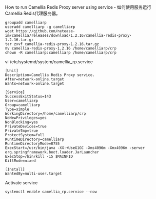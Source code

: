 

How to run Camellia Redis Proxy server using service - 如何使用服务运行Camellia Redis代理服务器。

```
groupadd camelliarp
useradd camelliarp -g camelliarp
wget https://github.com/netease-im/camellia/releases/download/1.2.16/camellia-redis-proxy-1.2.16.tar.gz
tar zxvf camellia-redis-proxy-1.2.16.tar.gz
mv camellia-redis-proxy-1.2.16 /home/camelliarp/crp
chown -R camelliarp:camelliarp /home/camelliarp/crp
```

vi /etc/systemd/system/camellia_rp.service
```
[Unit]
Description=Camellia Redis Proxy service.
After=network-online.target
Wants=network-online.target

[Service]
SuccessExitStatus=143
User=camelliarp
Group=camelliarp
Type=simple
WorkingDirectory=/home/camelliarp/crp
NoNewPrivileges=yes
NonBlocking=yes
PrivateDevices=true
PrivateTmp=true
ProtectSystem=full
RuntimeDirectory=camelliarp
RuntimeDirectoryMode=0755
ExecStart=/usr/bin/java -XX:+UseG1GC -Xms4096m -Xmx4096m -server org.springframework.boot.loader.JarLauncher
ExecStop=/bin/kill -15 $MAINPID
KillMode=mixed

[Install]
WantedBy=multi-user.target
```

Activate service
```
systemctl enable camellia_rp.service --now
```
